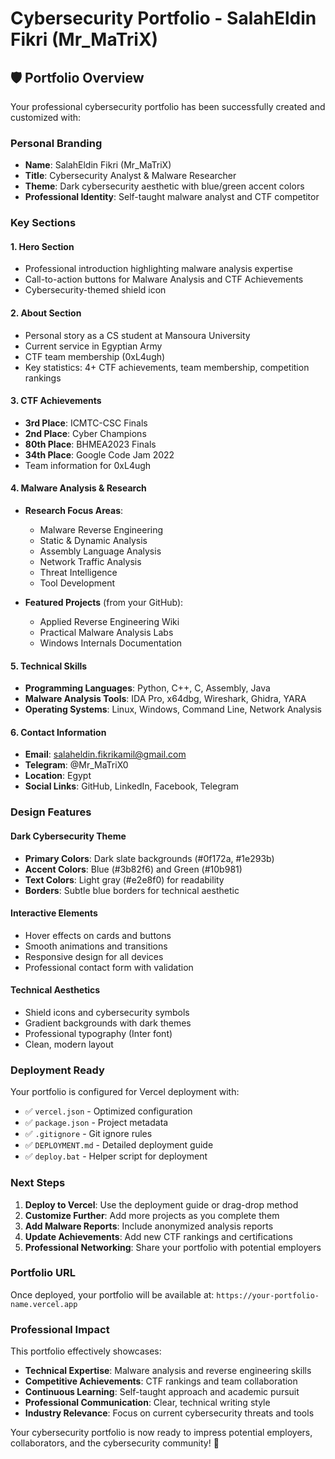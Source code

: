 # Cybersecurity Portfolio - SalahEldin Fikri (Mr_MaTriX)

## 🛡️ **Portfolio Overview**

Your professional cybersecurity portfolio has been successfully created and customized with:

### **Personal Branding**
- **Name**: SalahEldin Fikri (Mr_MaTriX)
- **Title**: Cybersecurity Analyst & Malware Researcher
- **Theme**: Dark cybersecurity aesthetic with blue/green accent colors
- **Professional Identity**: Self-taught malware analyst and CTF competitor

### **Key Sections**

#### 1. **Hero Section**
- Professional introduction highlighting malware analysis expertise
- Call-to-action buttons for Malware Analysis and CTF Achievements
- Cybersecurity-themed shield icon

#### 2. **About Section**
- Personal story as a CS student at Mansoura University
- Current service in Egyptian Army
- CTF team membership (0xL4ugh)
- Key statistics: 4+ CTF achievements, team membership, competition rankings

#### 3. **CTF Achievements**
- **3rd Place**: ICMTC-CSC Finals
- **2nd Place**: Cyber Champions
- **80th Place**: BHMEA2023 Finals
- **34th Place**: Google Code Jam 2022
- Team information for 0xL4ugh

#### 4. **Malware Analysis & Research**
- **Research Focus Areas**:
  - Malware Reverse Engineering
  - Static & Dynamic Analysis
  - Assembly Language Analysis
  - Network Traffic Analysis
  - Threat Intelligence
  - Tool Development

- **Featured Projects** (from your GitHub):
  - Applied Reverse Engineering Wiki
  - Practical Malware Analysis Labs
  - Windows Internals Documentation

#### 5. **Technical Skills**
- **Programming Languages**: Python, C++, C, Assembly, Java
- **Malware Analysis Tools**: IDA Pro, x64dbg, Wireshark, Ghidra, YARA
- **Operating Systems**: Linux, Windows, Command Line, Network Analysis

#### 6. **Contact Information**
- **Email**: salaheldin.fikrikamil@gmail.com
- **Telegram**: @Mr_MaTriX0
- **Location**: Egypt
- **Social Links**: GitHub, LinkedIn, Facebook, Telegram

### **Design Features**

#### **Dark Cybersecurity Theme**
- **Primary Colors**: Dark slate backgrounds (#0f172a, #1e293b)
- **Accent Colors**: Blue (#3b82f6) and Green (#10b981)
- **Text Colors**: Light gray (#e2e8f0) for readability
- **Borders**: Subtle blue borders for technical aesthetic

#### **Interactive Elements**
- Hover effects on cards and buttons
- Smooth animations and transitions
- Responsive design for all devices
- Professional contact form with validation

#### **Technical Aesthetics**
- Shield icons and cybersecurity symbols
- Gradient backgrounds with dark themes
- Professional typography (Inter font)
- Clean, modern layout

### **Deployment Ready**

Your portfolio is configured for Vercel deployment with:
- ✅ `vercel.json` - Optimized configuration
- ✅ `package.json` - Project metadata
- ✅ `.gitignore` - Git ignore rules
- ✅ `DEPLOYMENT.md` - Detailed deployment guide
- ✅ `deploy.bat` - Helper script for deployment

### **Next Steps**

1. **Deploy to Vercel**: Use the deployment guide or drag-drop method
2. **Customize Further**: Add more projects as you complete them
3. **Add Malware Reports**: Include anonymized analysis reports
4. **Update Achievements**: Add new CTF rankings and certifications
5. **Professional Networking**: Share your portfolio with potential employers

### **Portfolio URL**
Once deployed, your portfolio will be available at:
`https://your-portfolio-name.vercel.app`

### **Professional Impact**

This portfolio effectively showcases:
- **Technical Expertise**: Malware analysis and reverse engineering skills
- **Competitive Achievements**: CTF rankings and team collaboration
- **Continuous Learning**: Self-taught approach and academic pursuit
- **Professional Communication**: Clear, technical writing style
- **Industry Relevance**: Focus on current cybersecurity threats and tools

Your cybersecurity portfolio is now ready to impress potential employers, collaborators, and the cybersecurity community! 🚀

